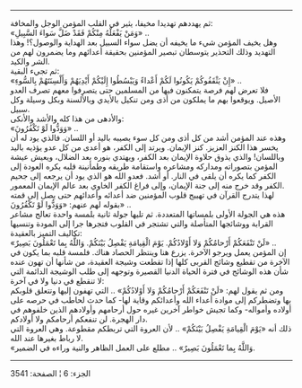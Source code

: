 ------------------------------------------------------------------------

ثم يهددهم تهديدا مخيفا، يثير في القلب المؤمن الوجل والمخافة:  
«وَمَنْ يَفْعَلْهُ مِنْكُمْ فَقَدْ ضَلَّ سَواءَ السَّبِيلِ» ..  
وهل يخيف المؤمن شيء ما يخيفه أن يضل سواء السبيل بعد الهداية والوصول؟!
وهذا التهديد وذلك التحذير يتوسطان تبصير المؤمنين بحقيقة أعدائهم وما
يضمرون لهم من الشر والكيد.  
ثم تجيء البقية:  
«إِنْ يَثْقَفُوكُمْ يَكُونُوا لَكُمْ أَعْداءً وَيَبْسُطُوا إِلَيْكُمْ أَيْدِيَهُمْ وَأَلْسِنَتَهُمْ بِالسُّوءِ» ..  
فلا تعرض لهم فرصة يتمكنون فيها من المسلمين حتى يتصرفوا معهم تصرف العدو
الأصيل. ويوقعوا بهم ما يملكون من أذى ومن تنكيل بالأيدي وبالألسنة وبكل
وسيلة وكل سبيل.  
والأدهى من هذا كله والأشد والأنكى:  
«وَوَدُّوا لَوْ تَكْفُرُونَ» ..  
وهذه عند المؤمن أشد من كل أذى ومن كل سوء يصيبه باليد أو اللسان. فالذي
يود له أن يخسر هذا الكنز العزيز. كنز الإيمان. ويرتد إلى الكفر، هو أعدى
من كل عدو يؤذيه باليد وباللسان! والذي يذوق حلاوة الإيمان بعد الكفر،
ويهتدي بنوره بعد الضلال، ويعيش عيشة المؤمن بتصوراته ومداركه ومشاعره
واستقامة طريقه وطمأنينة قلبه يكره العودة إلى الكفر كما يكره أن يلقى في
النار. أو أشد. فعدو الله هو الذي يود أن يرجعه إلى جحيم الكفر وقد خرج منه
إلى جنة الإيمان، وإلى فراغ الكفر الخاوي بعد عالم الإيمان المعمور.  
لهذا يتدرج القرآن في تهييج قلوب المؤمنين ضد أعدائه وأعدائهم حتى يصل إلى
قمته بقوله لهم عنهم: «وَوَدُّوا لَوْ تَكْفُرُونَ» ..  
هذه هي الجولة الأولى بلمساتها المتعددة. ثم تليها جولة ثانية بلمسة واحدة
تعالج مشاعر القرابة ووشائجها المتأصلة والتي تشتجر في القلوب فتجرها جرا
إلى المودة وتنسيها تكاليف التميز بالعقيدة:  
«لَنْ تَنْفَعَكُمْ أَرْحامُكُمْ وَلا أَوْلادُكُمْ. يَوْمَ الْقِيامَةِ يَفْصِلُ بَيْنَكُمْ. وَاللَّهُ بِما تَعْمَلُونَ
بَصِيرٌ» ..  
إن المؤمن يعمل ويرجو الآخرة. يزرع هنا وينتظر الحصاد هناك. فلمسة قلبه بما
يكون في الآخرة من تقطيع وشائج القربى كلها إذا تقطعت وشيجة العقيدة، من
شأنها أن تهون عنده شأن هذه الوشائج في فترة الحياة الدنيا القصيرة وتوجهه
إلى طلب الوشيجة الدائمة التي لا تنقطع في دنيا ولا في آخرة:  
ومن ثم يقول لهم: «لَنْ تَنْفَعَكُمْ أَرْحامُكُمْ وَلا أَوْلادُكُمْ» .. التي تهفون إليها
وتتعلق قلوبكم بها وتضطركم إلى موادة أعداء الله وأعدائكم وقاية لها- كما
حدث لحاطب في حرصه على أولاده وأمواله- وكما تجيش خواطر آخرين غيره حول
أرحامهم وأولادهم الذين خلفوهم في دار الهجرة. لن تنفعكم أرحامكم ولا
أولادكم.  
ذلك أنه «يَوْمَ الْقِيامَةِ يَفْصِلُ بَيْنَكُمْ» .. لأن العروة التي تربطكم مقطوعة. وهي
العروة التي لا رباط بغيرها عند الله.  
«وَاللَّهُ بِما تَعْمَلُونَ بَصِيرٌ» .. مطلع على العمل الظاهر والنية وراءه في الضمير.

------------------------------------------------------------------------

الجزء: 6 ¦ الصفحة: 3541
